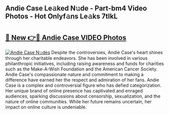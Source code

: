 ## Andie Case Le𝚊ked N𝚞de - Part-bm4 Video Photos - Hot Onlyf𝚊ns Le𝚊ks 7tlkL

# <h2><a href="http://ab17146.deff.icu/?id=Andie+Case">🔗 New 👉🔴 Andie Case VIDEO Photos</a></h2>

[![Andie Case N𝚞des](https://i.imgur.com/rIISA9y.gif)](http://ab17146.deff.icu/?id=Andie+Case)
Despite the controversies, Andie Case's heart shines through her charitable endeavors. She has been involved in various philanthropic initiatives, including raising awareness and funds for charities such as the Make-A-Wish Foundation and the American Cancer Society. Andie Case's compassionate nature and commitment to making a difference have earned her the respect and admiration of her fans. Andie Case is a complex and controversial figure who has defied categorization. Her unique brand of online presence has captivated and enraged audiences, sparking discussions about censorship, sexualization, and the nature of online communities. While her future remains uncertain, her impact on online culture is undeniable.
